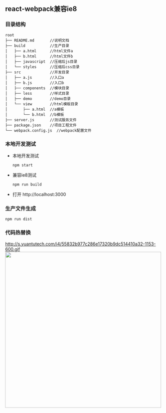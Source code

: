 ## react-webpack兼容ie8
### 目录结构
	root
	├── README.md       //说明文档
	├── build           //生产目录
	│   ├── a.html      //html文件a
	│   ├── b.html      //html文件b
	│   ├── javascript  //压缩后js目录
	│   └── styles      //压缩后css目录
	├── src             //开发目录
	│   ├── a.js        //入口a
	│   ├── b.js        //入口b
	│   ├── components  //模块目录
	│   ├── less        //样式目录
	│   ├── demo        //demo目录
	│   └── view        //html模板目录
	│       ├── a.html  //a模板
	│       └── b.html  //b模板
	├── server.js       //测试服务文件
	├── package.json    //项目工程文件
	└── webpack.config.js  //webpack配置文件

### 本地开发测试
		
+	本地开发测试

		npm start
        
+   兼容ie8测试

	    npm run build
		
+	打开 http://localhost:3000
		
### 生产文件生成

	npm run dist		
		
### 代码热替换
http://s.yuantutech.com/i4/55832b977c286e17320b9dc514410a32-1153-600.gif
<img style="width: 500px" src="http://s.yuantutech.com/i4/55832b977c286e17320b9dc514410a32-1153-600.gif" />
